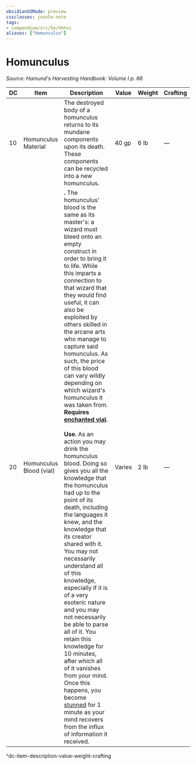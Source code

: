 ```yaml
---
obsidianUIMode: preview
cssclasses: json5e-note
tags:
- compendium/src/5e/hhhvi
aliases: ["Homunculus"]
---
```

# Homunculus
*Source: Hamund's Harvesting Handbook: Volume I p. 66* 

| DC | Item | Description | Value | Weight | Crafting |
|----|------|-------------|-------|--------|----------|
| 10 | Homunculus Material | The destroyed body of a homunculus returns to its mundane components upon its death. These components can be recycled into a new homunculus. | 40 gp | 6 lb | — |
| 20 | Homunculus Blood (vial) | **.** The homunculus' blood is the same as its master's: a wizard must bleed onto an empty construct in order to bring it to life. While this imparts a connection to that wizard that they would find useful, it can also be exploited by others skilled in the arcane arts who manage to capture said homunculus. As such, the price of this blood can vary wildly depending on which wizard's homunculus it was taken from. **Requires [enchanted vial](compendium/items/enchanted-vial-hhhvi.md).**<br /><br />**Use.** As an action you may drink the homunculus blood. Doing so gives you all the knowledge that the homunculus had up to the point of its death, including the languages it knew, and the knowledge that its creator shared with it. You may not necessarily understand all of this knowledge, especially if it is of a very esoteric nature and you may not necessarily be able to parse all of it. You retain this knowledge for 10 minutes, after which all of it vanishes from your mind. Once this happens, you become [stunned](/compendium/rules/conditions.md#stunned) for 1 minute as your mind recovers from the influx of information it received. | Varies | 2 lb | — |
^dc-item-description-value-weight-crafting